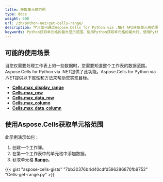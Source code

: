 ```yaml
---
title: 获取单元格范围
type: docs
weight: 600
url: /zh/python-net/get-cells-range/
description: 学习如何通过Aspose.Cells for Python via .NET API获取单元格范围。
keywords: Python获取单元格的最大显示范围、使用Python获取单元格的最大行、使用Python获取单元格的最大数据行、使用Python获取单元格的最大列、使用Python获取单元格的最大数据列。 
---
```


## **可能的使用场景**
当您仅需要处理工作表上的一些数据时，您需要知道整个工作表的数据范围。 Aspose.Cells for Python via .NET提供了此功能。Aspose.Cells for Python via .NET提供以下属性和方法来帮助您实现目标。
- [**Cells.max_display_range**](https://reference.aspose.com/cells/python-net/aspose.cells/cells/max_display_range/)
- [**Cells.max_row**](https://reference.aspose.com/cells/python-net/aspose.cells/cells/max_row/)
- [**Cells.max_data_row**](https://reference.aspose.com/cells/python-net/aspose.cells/cells/max_data_row/)
- [**Cells.max_column**](https://reference.aspose.com/cells/python-net/aspose.cells/cells/max_column/)
- [**Cells.max_data_column**](https://reference.aspose.com/cells/python-net/aspose.cells/cells/max_data_column/)

## **使用Aspose.Cells获取单元格范围**
此示例演示如何：

1. 创建一个工作簿。
1. 在第一个工作表中的单元格中添加数据。
1. 获取单元格 [**Range**](https://reference.aspose.com/cells/python-net/aspose.cells/range/)。

{{< gist "aspose-cells-gists" "7bb30376b4d40cdfd596286870fb9752" "Cells-get-range.py" >}}
